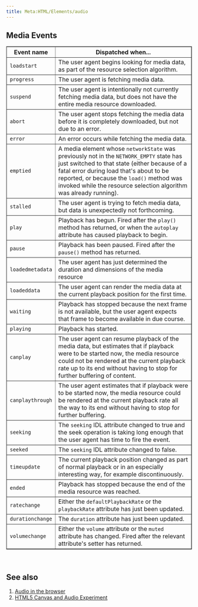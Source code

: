 ```yaml
---
title: Meta:HTML/Elements/audio
---
```

<h2><span class="mw-headline" id="Media_Events">Media Events</span></h2>
<table border="1">
<tr>
<th>Event name
</th>
<th>Dispatched when...
</th></tr>
<tr>
<td> <code>loadstart</code>
</td>
<td> The user agent begins looking for media data, as part of the resource selection algorithm.
</td></tr>
<tr>
<td> <code>progress</code>
</td>
<td> The user agent is fetching media data.
</td></tr>
<tr>
<td> <code>suspend</code>
</td>
<td> The user agent is intentionally not currently fetching media data, but does not have the entire media resource downloaded.
</td></tr>
<tr>
<td> <code>abort</code>
</td>
<td> The user agent stops fetching the media data before it is completely downloaded, but not due to an error.
</td></tr>
<tr>
<td> <code>error</code>
</td>
<td> An error occurs while fetching the media data.
</td></tr>
<tr>
<td> <code>emptied</code>
</td>
<td> A media element whose <code>networkState</code> was previously not in the <code>NETWORK_EMPTY</code> state has just switched to that state (either because of a fatal error during load that's about to be reported, or because the <code>load()</code> method was invoked while the resource selection algorithm was already running).
</td></tr>
<tr>
<td> <code>stalled</code>
</td>
<td> The user agent is trying to fetch media data, but data is unexpectedly not forthcoming.
</td></tr>
<tr>
<td> <code>play</code>
</td>
<td> Playback has begun. Fired after the <code>play()</code> method has returned, or when the <code>autoplay</code> attribute has caused playback to begin.
</td></tr>
<tr>
<td> <code>pause</code>
</td>
<td> Playback has been paused. Fired after the <code>pause()</code> method has returned.
</td></tr>
<tr>
<td> <code>loadedmetadata</code>
</td>
<td> The user agent has just determined the duration and dimensions of the media resource
</td></tr>
<tr>
<td> <code>loadeddata</code>
</td>
<td> The user agent can render the media data at the current playback position for the first time.
</td></tr>
<tr>
<td> <code>waiting</code>
</td>
<td> Playback has stopped because the next frame is not available, but the user agent expects that frame to become available in due course.
</td></tr>
<tr>
<td> <code>playing</code>
</td>
<td> Playback has started.
</td></tr>
<tr>
<td> <code>canplay</code>
</td>
<td> The user agent can resume playback of the media data, but estimates that if playback were to be started now, the media resource could not be rendered at the current playback rate up to its end without having to stop for further buffering of content.
</td></tr>
<tr>
<td> <code>canplaythrough</code>
</td>
<td> The user agent estimates that if playback were to be started now, the media resource could be rendered at the current playback rate all the way to its end without having to stop for further buffering.
</td></tr>
<tr>
<td> <code>seeking</code>
</td>
<td> The <code>seeking</code> IDL attribute changed to true and the seek operation is taking long enough that the user agent has time to fire the event.
</td></tr>
<tr>
<td> <code>seeked</code>
</td>
<td> The <code>seeking</code> IDL attribute changed to false.
</td></tr>
<tr>
<td> <code>timeupdate</code>
</td>
<td> The current playback position changed as part of normal playback or in an especially interesting way, for example discontinuously.
</td></tr>
<tr>
<td> <code>ended</code>
</td>
<td> Playback has stopped because the end of the media resource was reached.
</td></tr>
<tr>
<td> <code>ratechange</code>
</td>
<td> Either the <code>defaultPlaybackRate</code> or the <code>playbackRate</code> attribute has just been updated.
</td></tr>
<tr>
<td> <code>durationchange</code>
</td>
<td> The <code>duration</code> attribute has just been updated.
</td></tr>
<tr>
<td> <code>volumechange</code>
</td>
<td> Either the <code>volume</code> attribute or the <code>muted</code> attribute has changed. Fired after the relevant attribute's setter has returned.
</td></tr></table>
<p><br />
</p>
<h2><span class="mw-headline" id="See_also">See also</span></h2>
<ol><li> <a rel="nofollow" class="external text" href="http://html5doctor.com/native-audio-in-the-browser/">Audio in the browser</a></li>
<li> <a rel="nofollow" class="external text" href="http://9elements.com/io/projects/html5/canvas/">HTML5 Canvas and Audio Experiment</a></li></ol>

<!-- Saved in parser cache with key wpwiki:pcache:idhash:883-0!*!*!!*!*!*!esi=1 and timestamp 20150731181509 and revision id 100635
 -->
